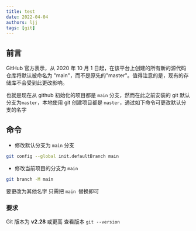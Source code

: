 ```yaml
---
title: test
date: 2022-04-04
authors: ljj
tags: [git]
---
```


<!-- truncate -->

## 前言

GitHub 官方表示，从 2020 年 10 月 1 日起，在该平台上创建的所有新的源代码仓库将默认被命名为 "main"，而不是原先的"master"。值得注意的是，现有的存储库不会受到此更改影响。

也就是现在从 github 初始化的项目都是 `main` 分支，然而在此之前安装的 git 默认分支为`master`，本地使用 git 创建项目都是 `master`，通过如下命令可更改默认分支的名字

## 命令

- 修改默认分支为 `main` 分支

```bash
git config --global init.defaultBranch main
```

- 修改当前项目的分支为 `main`

```bash
git branch -M main
```

要更改为其他名字 只需把 `main `替换即可

### 要求

Git 版本为 **v2.28** 或更高 查看版本 `git --version`
